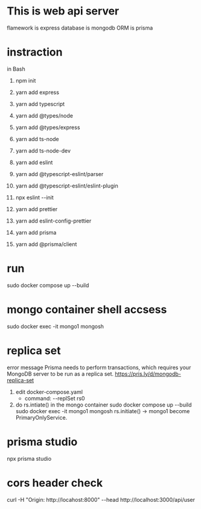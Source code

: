 # This is web api server
 flamework is express
 database is mongodb
 ORM is prisma

# instraction
in Bash
 1. npm init
 2. yarn add express
 3. yarn add typescript
 4. yarn add @types/node
 5. yarn add @types/express
 6. yarn add ts-node
 7. yarn add ts-node-dev

 8. yarn add eslint
 9. yarn add @typescript-eslint/parser
 10. yarn add @typescript-eslint/eslint-plugin
 11. npx eslint --init
 12. yarn add prettier
 13. yarn add eslint-config-prettier

 14. yarn add prisma
 15. yarn add @prisma/client


# run
 sudo docker compose up --build

# mongo container shell accsess
 sudo docker exec -it mongo1 mongosh

# replica set 

 error message
 Prisma needs to perform transactions, which requires your MongoDB server to be run as a replica set. https://pris.ly/d/mongodb-replica-set

 1. edit docker-compose.yaml
    +   command: --replSet rs0
 2. do rs.intiate() in the mongo container
     sudo docker compose up --build
     sudo docker exec -it mongo1 mongosh
     rs.initiate()
     -> mongo1 become PrimaryOnlyService. 

# prisma studio
 npx prisma studio

# cors header check
 curl -H "Origin: http://locahost:8000" --head http://localhost:3000/api/user
 





 